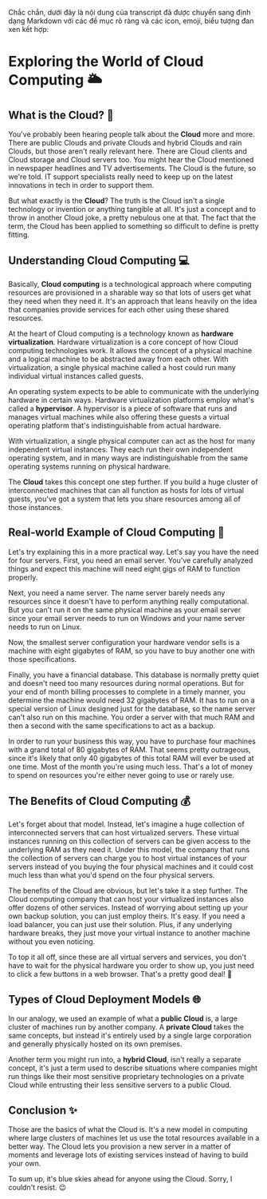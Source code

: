 Chắc chắn, dưới đây là nội dung của transcript đã được chuyển sang định dạng Markdown với các đề mục rõ ràng và các icon, emoji, biểu tượng đan xen kết hợp:

# Exploring the World of Cloud Computing 🌥️

## What is the Cloud? 🤔

You've probably been hearing people talk about the **Cloud** more and more. There are public Clouds and private Clouds and hybrid Clouds and rain Clouds, but those aren't really relevant here. There are Cloud clients and Cloud storage and Cloud servers too. You might hear the Cloud mentioned in newspaper headlines and TV advertisements. The Cloud is the future, so we're told. IT support specialists really need to keep up on the latest innovations in tech in order to support them. 

But what exactly is the **Cloud**? The truth is the Cloud isn't a single technology or invention or anything tangible at all. It's just a concept and to throw in another Cloud joke, a pretty nebulous one at that. The fact that the term, the Cloud has been applied to something so difficult to define is pretty fitting. 

## Understanding Cloud Computing 💻

Basically, **Cloud computing** is a technological approach where computing resources are provisioned in a sharable way so that lots of users get what they need when they need it. It's an approach that leans heavily on the idea that companies provide services for each other using these shared resources. 

At the heart of Cloud computing is a technology known as **hardware virtualization**. Hardware virtualization is a core concept of how Cloud computing technologies work. It allows the concept of a physical machine and a logical machine to be abstracted away from each other. With virtualization, a single physical machine called a host could run many individual virtual instances called guests. 

An operating system expects to be able to communicate with the underlying hardware in certain ways. Hardware virtualization platforms employ what's called a **hypervisor**. A hypervisor is a piece of software that runs and manages virtual machines while also offering these guests a virtual operating platform that's indistinguishable from actual hardware. 

With virtualization, a single physical computer can act as the host for many independent virtual instances. They each run their own independent operating system, and in many ways are indistinguishable from the same operating systems running on physical hardware. 

The **Cloud** takes this concept one step further. If you build a huge cluster of interconnected machines that can all function as hosts for lots of virtual guests, you've got a system that lets you share resources among all of those instances.

## Real-world Example of Cloud Computing 🏢

Let's try explaining this in a more practical way. Let's say you have the need for four servers. First, you need an email server. You've carefully analyzed things and expect this machine will need eight gigs of RAM to function properly. 

Next, you need a name server. The name server barely needs any resources since it doesn't have to perform anything really computational. But you can't run it on the same physical machine as your email server since your email server needs to run on Windows and your name server needs to run on Linux.

Now, the smallest server configuration your hardware vendor sells is a machine with eight gigabytes of RAM, so you have to buy another one with those specifications. 

Finally, you have a financial database. This database is normally pretty quiet and doesn't need too many resources during normal operations. But for your end of month billing processes to complete in a timely manner, you determine the machine would need 32 gigabytes of RAM. It has to run on a special version of Linux designed just for the database, so the name server can't also run on this machine. You order a server with that much RAM and then a second with the same specifications to act as a backup.

In order to run your business this way, you have to purchase four machines with a grand total of 80 gigabytes of RAM. That seems pretty outrageous, since it's likely that only 40 gigabytes of this total RAM will ever be used at one time. Most of the month you're using much less. That's a lot of money to spend on resources you're either never going to use or rarely use.

## The Benefits of Cloud Computing 💰

Let's forget about that model. Instead, let's imagine a huge collection of interconnected servers that can host virtualized servers. These virtual instances running on this collection of servers can be given access to the underlying RAM as they need it. Under this model, the company that runs the collection of servers can charge you to host virtual instances of your servers instead of you buying the four physical machines and it could cost much less than what you'd spend on the four physical servers.

The benefits of the Cloud are obvious, but let's take it a step further. The Cloud computing company that can host your virtualized instances also offer dozens of other services. Instead of worrying about setting up your own backup solution, you can just employ theirs. It's easy. If you need a load balancer, you can just use their solution. Plus, if any underlying hardware breaks, they just move your virtual instance to another machine without you even noticing. 

To top it all off, since these are all virtual servers and services, you don't have to wait for the physical hardware you order to show up, you just need to click a few buttons in a web browser. That's a pretty good deal! 🤑

## Types of Cloud Deployment Models 🌐

In our analogy, we used an example of what a **public Cloud** is, a large cluster of machines run by another company. A **private Cloud** takes the same concepts, but instead it's entirely used by a single large corporation and generally physically hosted on its own premises.

Another term you might run into, a **hybrid Cloud**, isn't really a separate concept, it's just a term used to describe situations where companies might run things like their most sensitive proprietary technologies on a private Cloud while entrusting their less sensitive servers to a public Cloud.

## Conclusion ✨

Those are the basics of what the Cloud is. It's a new model in computing where large clusters of machines let us use the total resources available in a better way. The Cloud lets you provision a new server in a matter of moments and leverage lots of existing services instead of having to build your own.

To sum up, it's blue skies ahead for anyone using the Cloud. Sorry, I couldn't resist. 😉